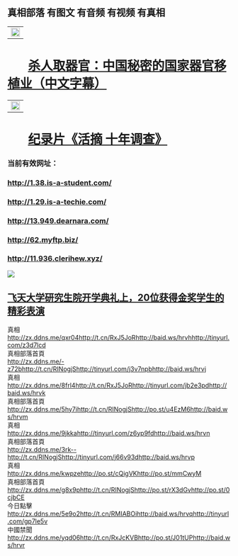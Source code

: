 ## 真相部落  有图文 有音频 有视频 有真相<br>

<table width="100%" style="back-ground:lightblue">
   <tr>
    <td colspan="2"  align="center">
    <a href="http://1.936.clerihew.xyz/mp4/other/211133.mp4" target="_blank">
      <img src="organ-QR-1.jpg" width="100%"><br>
    </a>
    </td>
</table>

#        [杀人取器官：中国秘密的国家器官移植业（中文字幕）](http://1.936.clerihew.xyz/mp4/other/211133.mp4)


<table width="100%" style="back-ground:lightblue">
   <tr>
    <td colspan="2"  align="center">
    <a href="http://1.936.clerihew.xyz/mp4/zx/2016/11/oh10yearsInv.mp4" target="_blank">
      <img src="192604_medium1.png" width="100%"><br>
    </a>
    </td>
</table>

#        [纪录片《活摘 十年调查》](http://1.936.clerihew.xyz/mp4/zx/2016/11/oh10yearsInv.mp4)


### 当前有效网址：<br>
### http://1.38.is-a-student.com/<br>
### http://1.29.is-a-techie.com/<br>
### http://13.949.dearnara.com/<br>
### http://62.myftp.biz/<br>
### http://11.936.clerihew.xyz/<br>

<a href="http://1.38.is-a-student.com/zx/" target="_blank"><img src="http://1.38.is-a-student.com/pic/2016/11/p7829911a215010452.jpg">

                                   
</a>

## [飞天大学研究生院开学典礼上，20位获得金奖学生的精彩表演](http://936.clerihew.xyz/zx/)


<div class="linkbox"><div class="title">真相<div id="url"><a href="http://zx.ddns.me/qxr04" target=_blank>http://zx.ddns.me/qxr04</a><a href="http://t.cn/RxJ5JoR" target=_blank>http://t.cn/RxJ5JoR</a><a href="http://baid.ws/hrvh" target=_blank>http://baid.ws/hrvh</a><a href="http://tinyurl.com/z3d7lcd" target=_blank>http://tinyurl.com/z3d7lcd</a></div></div><div class="title">真相部落首頁<div id="url"><a href="http://zx.ddns.me/-z72b" target=_blank>http://zx.ddns.me/-z72b</a><a href="http://t.cn/RINogjS" target=_blank>http://t.cn/RINogjS</a><a href="http://tinyurl.com/j3v7npb" target=_blank>http://tinyurl.com/j3v7npb</a><a href="http://baid.ws/hrvj" target=_blank>http://baid.ws/hrvj</a></div></div><div class="title">真相<div id="url"><a href="http://zx.ddns.me/8frl4" target=_blank>http://zx.ddns.me/8frl4</a><a href="http://t.cn/RxJ5JoR" target=_blank>http://t.cn/RxJ5JoR</a><a href="http://tinyurl.com/jb2e3pd" target=_blank>http://tinyurl.com/jb2e3pd</a><a href="http://baid.ws/hrvk" target=_blank>http://baid.ws/hrvk</a></div></div><div class="title">真相部落首頁<div id="url"><a href="http://zx.ddns.me/5hy7i" target=_blank>http://zx.ddns.me/5hy7i</a><a href="http://t.cn/RINogjS" target=_blank>http://t.cn/RINogjS</a><a href="http://po.st/u4EzM6" target=_blank>http://po.st/u4EzM6</a><a href="http://baid.ws/hrvm" target=_blank>http://baid.ws/hrvm</a></div></div><div class="title">真相<div id="url"><a href="http://zx.ddns.me/9jkka" target=_blank>http://zx.ddns.me/9jkka</a><a href="" target=_blank></a><a href="http://tinyurl.com/z6yp9fd" target=_blank>http://tinyurl.com/z6yp9fd</a><a href="http://baid.ws/hrvn" target=_blank>http://baid.ws/hrvn</a></div></div><div class="title">真相部落首頁<div id="url"><a href="http://zx.ddns.me/3rk--" target=_blank>http://zx.ddns.me/3rk--</a><a href="http://t.cn/RINogjS" target=_blank>http://t.cn/RINogjS</a><a href="http://tinyurl.com/j66v93d" target=_blank>http://tinyurl.com/j66v93d</a><a href="http://baid.ws/hrvp" target=_blank>http://baid.ws/hrvp</a></div></div><div class="title">真相<div id="url"><a href="http://zx.ddns.me/kwpze" target=_blank>http://zx.ddns.me/kwpze</a><a href="" target=_blank></a><a href="http://po.st/cQigVK" target=_blank>http://po.st/cQigVK</a><a href="http://po.st/mmCwyM" target=_blank>http://po.st/mmCwyM</a></div></div><div class="title">真相部落首頁<div id="url"><a href="http://zx.ddns.me/g8x9p" target=_blank>http://zx.ddns.me/g8x9p</a><a href="http://t.cn/RINogjS" target=_blank>http://t.cn/RINogjS</a><a href="http://po.st/rX3dGv" target=_blank>http://po.st/rX3dGv</a><a href="http://po.st/0cjbCE" target=_blank>http://po.st/0cjbCE</a></div></div><div class="title">今日點擊<div id="url"><a href="http://zx.ddns.me/5e9o2" target=_blank>http://zx.ddns.me/5e9o2</a><a href="http://t.cn/RMIABOi" target=_blank>http://t.cn/RMIABOi</a><a href="http://baid.ws/hrvq" target=_blank>http://baid.ws/hrvq</a><a href="http://tinyurl.com/gp7le5v" target=_blank>http://tinyurl.com/gp7le5v</a></div></div><div class="title">中國禁聞<div id="url"><a href="http://zx.ddns.me/yqd06" target=_blank>http://zx.ddns.me/yqd06</a><a href="http://t.cn/RxJcKVB" target=_blank>http://t.cn/RxJcKVB</a><a href="http://po.st/J01tUP" target=_blank>http://po.st/J01tUP</a><a href="http://baid.ws/hrvr" target=_blank>http://baid.ws/hrvr</a></div></div></div>

